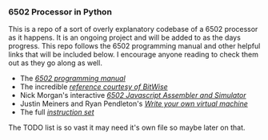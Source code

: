 ### 6502 Processor in Python

This is a repo of a sort of overly explanatory codebase of a 6502 processor as it happens.
It is an ongoing project and will be added to as the days progress. This repo follows the
6502 programming manual and other helpful links that will be included below. I encourage 
anyone reading to check them out as they go along as well.

- The *[6502 programming manual](https://web.archive.org/web/20221112230813if_/http://archive.6502.org/books/mcs6500_family_programming_manual.pdf)*
- The incredible *[reference courtesy of BitWise](http://www.6502.org/users/obelisk/index.html)*
- Nick Morgan's interactive *[6502 Javascript Assembler and Simulator](https://skilldrick.github.io/easy6502/)*
- Justin Meiners and Ryan Pendleton's *[Write your own virtual machine](https://www.jmeiners.com/lc3-vm/#running-the-vm)*
- The full *[instruction set](https://www.masswerk.at/6502/6502_instruction_set.html)*

The TODO list is so vast it may need it's own file so maybe later on that.
